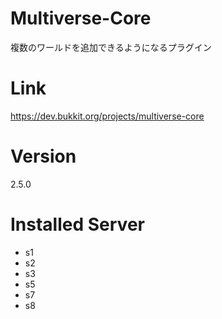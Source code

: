 # Multiverse-Core
複数のワールドを追加できるようになるプラグイン

# Link
https://dev.bukkit.org/projects/multiverse-core

# Version
2.5.0

# Installed Server
- s1
- s2
- s3
- s5
- s7
- s8
